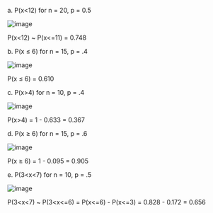 a. P(x<12) for n = 20, p = 0.5

![image](https://github.com/user-attachments/assets/0933834c-4671-4259-b01f-370399e3cf55)

P(x<12) ~ P(x<=11) = 0.748

b. P(x ≤ 6) for n = 15, p = .4

![image](https://github.com/user-attachments/assets/8d21627b-29c9-49da-8e9d-1d1d979c205a)

P(x ≤ 6) = 0.610

c. P(x>4) for n = 10, p = .4

![image](https://github.com/user-attachments/assets/e8f8fee3-cf95-4a0b-a9f5-e79af0506aa4)

P(x>4) = 1 - 0.633 = 0.367

d. P(x ≥ 6) for n = 15, p = .6

![image](https://github.com/user-attachments/assets/7c2b8e31-8a05-4f7b-841b-0cffd4da37f8)

P(x ≥ 6) = 1 - 0.095 = 0.905

e. P(3<x<7) for n = 10, p = .5

![image](https://github.com/user-attachments/assets/f6f45de9-4960-4c2e-b053-ad0fc8edd730)

P(3<x<7) ~ P(3<x<=6) = P(x<=6) - P(x<=3) = 0.828 - 0.172 = 0.656

